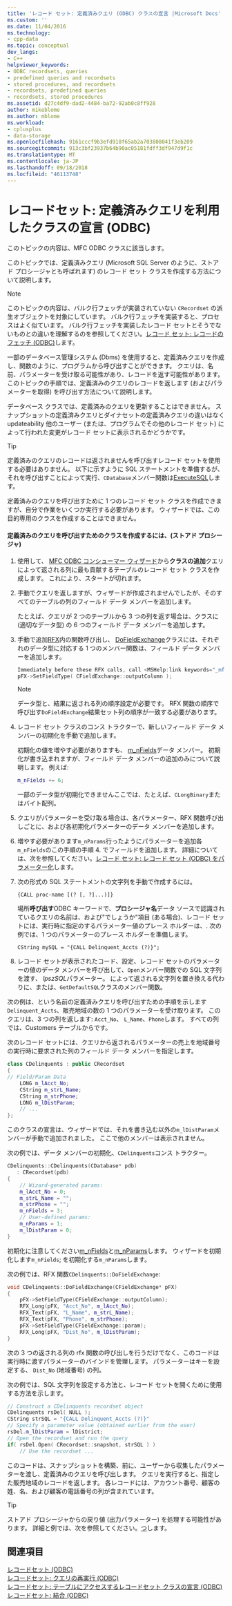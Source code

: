 ```yaml
---
title: 'レコード セット: 定義済みクエリ (ODBC) クラスの宣言 |Microsoft Docs'
ms.custom: ''
ms.date: 11/04/2016
ms.technology:
- cpp-data
ms.topic: conceptual
dev_langs:
- C++
helpviewer_keywords:
- ODBC recordsets, queries
- predefined queries and recordsets
- stored procedures, and recordsets
- recordsets, predefined queries
- recordsets, stored procedures
ms.assetid: d27c4df9-dad2-4484-ba72-92ab0c8ff928
author: mikeblome
ms.author: mblome
ms.workload:
- cplusplus
- data-storage
ms.openlocfilehash: 9161cccf9b3efd918f65ab2a703808041f3eb209
ms.sourcegitcommit: 913c3bf23937b64b90ac05181fdff3df947d9f1c
ms.translationtype: MT
ms.contentlocale: ja-JP
ms.lasthandoff: 09/18/2018
ms.locfileid: "46113748"
---
```

# <a name="recordset-declaring-a-class-for-a-predefined-query-odbc"></a>レコードセット: 定義済みクエリを利用したクラスの宣言 (ODBC)

このトピックの内容は、MFC ODBC クラスに該当します。  
  
このトピックでは、定義済みクエリ (Microsoft SQL Server のように、ストアド プロシージャとも呼ばれます) のレコード セット クラスを作成する方法について説明します。  
  
> [!NOTE]
>  このトピックの内容は、バルク行フェッチが実装されていない `CRecordset` の派生オブジェクトを対象にしています。 バルク行フェッチを実装すると、プロセスはよく似ています。 バルク行フェッチを実装したレコード セットとそうでないものとの違いを理解するのを参照してください。[レコード セット: レコードのフェッチ (ODBC)](../../data/odbc/recordset-fetching-records-in-bulk-odbc.md)します。  
  
一部のデータベース管理システム (Dbms) を使用すると、定義済みクエリを作成し、関数のように、プログラムから呼び出すことができます。 クエリは、名前、パラメーターを受け取る可能性があり、レコードを返す可能性があります。 このトピックの手順では、定義済みのクエリのレコードを返します (およびパラメーターを取得) を呼び出す方法について説明します。  
  
データベース クラスでは、定義済みのクエリを更新することはできません。 スナップショットの定義済みクエリとダイナセットの定義済みクエリの違いはなく updateability 他のユーザー (または、プログラムでその他のレコード セット) によって行われた変更がレコード セットに表示されるかどうかです。  
  
> [!TIP]
>  定義済みのクエリのレコードは返されませんを呼び出すレコード セットを使用する必要はありません。 以下に示すように SQL ステートメントを準備するが、それを呼び出すことによって実行、`CDatabase`メンバー関数は[ExecuteSQL](../../mfc/reference/cdatabase-class.md#executesql)します。  
  
定義済みのクエリを呼び出すために 1 つのレコード セット クラスを作成できますが、自分で作業をいくつか実行する必要があります。 ウィザードでは、この目的専用のクラスを作成することはできません。  
  
#### <a name="to-create-a-class-for-calling-a-predefined-query-stored-procedure"></a>定義済みのクエリを呼び出すためのクラスを作成するには、(ストアド プロシージャ)  
  
1. 使用して、 [MFC ODBC コンシューマー ウィザード](../../mfc/reference/adding-an-mfc-odbc-consumer.md)から**クラスの追加**クエリによって返される列に最も貢献するテーブルのレコード セット クラスを作成します。 これにより、スタートが切れます。  
  
1. 手動でクエリを返しますが、ウィザードが作成されませんでしたが、そのすべてのテーブルの列のフィールド データ メンバーを追加します。  
  
     たとえば、クエリが 2 つのテーブルから 3 つの列を返す場合は、クラスに (適切なデータ型) の 6 つのフィールド データ メンバーを追加します。  
  
1. 手動で追加[RFX](../../data/odbc/record-field-exchange-rfx.md)内の関数呼び出し、 [DoFieldExchange](../../mfc/reference/crecordset-class.md#dofieldexchange)クラスには、それぞれのデータ型に対応する 1 つのメンバー関数は、フィールド データ メンバーを追加します。  
  
    ```cpp  
    Immediately before these RFX calls, call <MSHelp:link keywords="_mfc_CFieldExchange.3a3a.SetFieldType" TABINDEX="0">SetFieldType</MSHelp:link>, as shown here:   
    pFX->SetFieldType( CFieldExchange::outputColumn );  
    ```  
  
    > [!NOTE]
    >  データ型と、結果に返される列の順序設定が必要です。 RFX 関数の順序で呼び出す`DoFieldExchange`結果セット列の順序が一致する必要があります。  
  
1. レコード セット クラスのコンス トラクターで、新しいフィールド データ メンバーの初期化を手動で追加します。  
  
     初期化の値を増やす必要がありますも、 [m_nFields](../../mfc/reference/crecordset-class.md#m_nfields)データ メンバー。 初期化が書き込まれますが、フィールド データ メンバーの追加のみについて説明します。 例えば:  
  
    ```cpp  
    m_nFields += 6;  
    ```  
  
     一部のデータ型が初期化できませんここでは、たとえば、`CLongBinary`またはバイト配列。  
  
1. クエリがパラメーターを受け取る場合は、各パラメーター、RFX 関数呼び出しごとに、および各初期化パラメーターのデータ メンバーを追加します。  
  
1. 増やす必要があります`m_nParams`行ったようにパラメーターを追加各`m_nFields`のこの手順の手順 4. でフィールドを追加します。 詳細については、次を参照してください。[レコード セット: レコード セット (ODBC) をパラメーター化](../../data/odbc/recordset-parameterizing-a-recordset-odbc.md)します。  
  
1. 次の形式の SQL ステートメントの文字列を手動で作成するには。  
  
    ```  
    {CALL proc-name [(? [, ?]...)]}  
    ```  
  
     場所**呼び出す**ODBC キーワードで、**プロシージャ名**データ ソースで認識されているクエリの名前は、および"でしょうか"項目 (ある場合)、レコード セットには、実行時に指定のするパラメーター値のプレース ホルダーは、. 次の例では、1 つのパラメーターのプレース ホルダーを準備します。  
  
    ```  
    CString mySQL = "{CALL Delinquent_Accts (?)}";  
    ```  
  
1. レコード セットが表示されたコード、設定、レコード セットのパラメーターの値のデータ メンバーを呼び出して、`Open`メンバー関数での SQL 文字列を渡す、 *lpszSQL*パラメーター。 によって返される文字列を置き換える代わりに、または、`GetDefaultSQL`クラスのメンバー関数。  
  
次の例は、という名前の定義済みクエリを呼び出すための手順を示します`Delinquent_Accts`、販売地域の数の 1 つのパラメーターを受け取ります。 このクエリは、3 つの列を返します: `Acct_No`、 `L_Name`、`Phone`します。 すべての列では、Customers テーブルからです。  
  
次のレコード セットには、クエリから返されるパラメーターの売上を地域番号の実行時に要求された列のフィールド データ メンバーを指定します。  
  
```cpp  
class CDelinquents : public CRecordset  
{  
// Field/Param Data  
    LONG m_lAcct_No;  
    CString m_strL_Name;  
    CString m_strPhone;  
    LONG m_lDistParam;  
    // ...  
};  
```  
  
このクラスの宣言は、ウィザードでは、それを書き込む以外の`m_lDistParam`メンバーが手動で追加されました。 ここで他のメンバーは表示されません。  
  
次の例では、データ メンバーの初期化、`CDelinquents`コンス トラクター。  
  
```cpp  
CDelinquents::CDelinquents(CDatabase* pdb)  
   : CRecordset(pdb)  
{  
    // Wizard-generated params:  
    m_lAcct_No = 0;  
    m_strL_Name = "";  
    m_strPhone = "";  
    m_nFields = 3;  
    // User-defined params:  
    m_nParams = 1;  
    m_lDistParam = 0;  
}  
```  
  
初期化に注意してください[m_nFields](../../mfc/reference/crecordset-class.md#m_nfields)と[m_nParams](../../mfc/reference/crecordset-class.md#m_nparams)します。 ウィザードを初期化します`m_nFields`; を初期化する`m_nParams`します。  
  
次の例では、RFX 関数`CDelinquents::DoFieldExchange`:  
  
```cpp  
void CDelinquents::DoFieldExchange(CFieldExchange* pFX)  
{  
    pFX->SetFieldType(CFieldExchange::outputColumn);  
    RFX_Long(pFX, "Acct_No", m_lAcct_No);  
    RFX_Text(pFX, "L_Name", m_strL_Name);  
    RFX_Text(pFX, "Phone", m_strPhone);  
    pFX->SetFieldType(CFieldExchange::param);  
    RFX_Long(pFX, "Dist_No", m_lDistParam);  
}  
```  
  
次の 3 つの返される列の rfx 関数の呼び出しを行うだけでなく、このコードは実行時に渡すパラメーターのバインドを管理します。 パラメーターはキーを設定する、 `Dist_No` (地域番号) の列。  
  
次の例では、SQL 文字列を設定する方法と、レコード セットを開くために使用する方法を示します。  
  
```cpp  
// Construct a CDelinquents recordset object  
CDelinquents rsDel( NULL );  
CString strSQL = "{CALL Delinquent_Accts (?)}"  
// Specify a parameter value (obtained earlier from the user)  
rsDel.m_lDistParam = lDistrict;  
// Open the recordset and run the query  
if( rsDel.Open( CRecordset::snapshot, strSQL ) )  
    // Use the recordset ...  
```  
  
このコードは、スナップショットを構築、前に、ユーザーから収集したパラメーターを渡し、定義済みのクエリを呼び出します。 クエリを実行すると、指定した販売地域のレコードを返します。 各レコードには、アカウント番号、顧客の姓、名、および顧客の電話番号の列が含まれています。  
  
> [!TIP]
>  ストアド プロシージャからの戻り値 (出力パラメーター) を処理する可能性があります。 詳細と例では、次を参照してください。[つ](../../mfc/reference/cfieldexchange-class.md#setfieldtype)します。  
  
## <a name="see-also"></a>関連項目  

[レコードセット (ODBC)](../../data/odbc/recordset-odbc.md)<br/>
[レコードセット: クエリの再実行 (ODBC)](../../data/odbc/recordset-requerying-a-recordset-odbc.md)<br/>
[レコードセット: テーブルにアクセスするレコードセット クラスの宣言 (ODBC)](../../data/odbc/recordset-declaring-a-class-for-a-table-odbc.md)<br/>
[レコードセット: 結合 (ODBC)](../../data/odbc/recordset-performing-a-join-odbc.md)